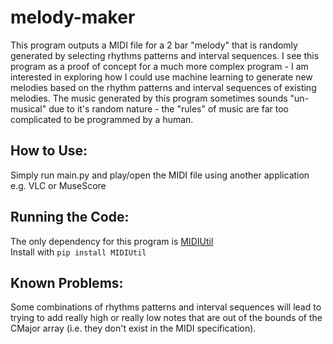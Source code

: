 # melody-maker
This program outputs a MIDI file for a 2 bar "melody" that is randomly generated by selecting rhythms patterns and interval sequences. I see this program as a proof of concept for a much more complex program - I am interested in exploring how I could use machine learning to generate new melodies based on the rhythm patterns and interval sequences of existing melodies. The music generated by this program sometimes sounds "un-musical" due to it's random nature - the "rules" of music are far too complicated to be programmed by a human.

## **How to Use:**

Simply run main.py and play/open the MIDI file using another application e.g. VLC or MuseScore

## **Running the Code:**

The only dependency for this program is [MIDIUtil](https://github.com/MarkCWirt/MIDIUtil)\
Install with `pip install MIDIUtil`

## **Known Problems:**

Some combinations of rhythms patterns and interval sequences will lead to trying to add really high or really low notes that are out of the bounds of the CMajor array (i.e. they don't exist in the MIDI specification).
